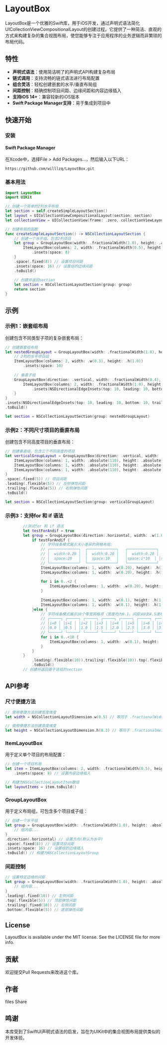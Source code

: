 # LayoutBox

LayoutBox是一个优雅的Swift库，用于iOS开发，通过声明式语法简化UICollectionViewCompositionalLayout的创建过程。它提供了一种简洁、直观的方式来构建复杂的集合视图布局，使您能够专注于应用程序的业务逻辑而非繁琐的布局代码。

## 特性

- **声明式语法**：使用简洁明了的声明式API构建复杂布局
- **链式调用**：支持流畅的链式语法进行布局配置
- **组合灵活**：轻松创建嵌套的水平/垂直布局组
- **间距控制**：精确控制项目间距、边缘间距和内容边缘插入
- **支持iOS 14+**：兼容较新的iOS版本
- **Swift Package Manager支持**：易于集成到项目中

## 快速开始

### 安装

#### Swift Package Manager

在Xcode中，选择File > Add Packages...，然后输入以下URL：

```
https://github.com/willlzq/LayoutBox.git
```

### 基本用法

```swift
import LayoutBox
import UIKit

// 创建一个简单的2列水平布局
let section = self.createSimpleLayoutSection()
let layout = UICollectionViewCompositionalLayout(section: section)
let collectionView = UICollectionView(frame: .zero, collectionViewLayout: layout)

// 创建布局的函数
func createSimpleLayoutSection() -> NSCollectionLayoutSection {
    // 创建一个水平组，包含2列项目
    let group = GroupLayoutBox(width: .fractionalWidth(1.0), height: .absolute(100)) {
        ItemLayoutBox(columns: 2, width: .fractionalWidth(0.5), height: .fractionalHeight(1.0))
            .insets(space: 8)
    }
    .space(.fixed(8)) // 设置项目间距
    .insets(space: 16) // 设置组的边缘间距
    .toBuild()
    
    // 创建并返回section
    let section = NSCollectionLayoutSection(group: group)
    return section
}
```

## 示例

### 示例1：嵌套组布局

创建包含不同类型子项的复杂嵌套布局：

```swift
// 创建嵌套组布局
let nestedGroupLayout = GroupLayoutBox(width: .fractionalWidth(1.0), height: .fractionalHeight(0.4)) {
    // 2列的水平项目组
    ItemLayoutBox(columns: 2, width: .w(0.3), height: .h(1.0))
        .insets(space: 10)
    
    // 垂直子组
    GroupLayoutBox(direction: .vertical, width: .fractionalWidth(0.4), height: .fractionalHeight(1.0)) {
        ItemLayoutBox(columns: 2, width: .fractionalWidth(1.0), height: .fractionalHeight(0.3))
            .insets(NSDirectionalEdgeInsets(top: 10, leading: 10, bottom: 10, trailing: 10))
    }
}
.insets(NSDirectionalEdgeInsets(top: 10, leading: 10, bottom: 10, trailing: 10))
.toBuild()

let section = NSCollectionLayoutSection(group: nestedGroupLayout)
```

### 示例2：不同尺寸项目的垂直布局

创建包含不同高度项目的垂直布局：

```swift
// 创建垂直组，包含三个不同高度的项目
let verticalGroupLayout = GroupLayoutBox(direction: .vertical, width: .absolute(110), height: .absolute(205)) {
    ItemLayoutBox(columns: 1, width: .absolute(110), height: .absolute(45))
    ItemLayoutBox(columns: 1, width: .absolute(110), height: .absolute(65))
    ItemLayoutBox(columns: 1, width: .absolute(110), height: .absolute(85))
}
.space(.fixed(5)) // 项目间距
.leading(.flexible(5)) // 左侧弹性间距
.trailing(.flexible(5)) // 右侧弹性间距
.toBuild()

let section = NSCollectionLayoutSection(group: verticalGroupLayout)
```
### 示例3：支持for 和 if 语法
```swift
        //测试for 和 if 语法
        let testForAndif = true
        let group = GroupLayoutBox(direction:.horizontal, width: .w(1.0), height: .absolute(120)) {
            if testForAndif {
                // 字符线条模式展示大小差异的网格布局:
                // ┌─────────────┐  ┌─────────────┐   ┌─────────────┐ ┌─────────────┐ ┌───────┐ ┌───────┐
                // │  width:0.20 │  │  width:0.20 │   │  width:0.20 │ │  width:0.20 │ │0.10  │ │0.10  │
                // │  space:20   │  │  space:10   │   │space:i*10  │ │space:i*10  │ │space:1│ │space:5│
                // └─────────────┘  └─────────────┘   └─────────────┘ └─────────────┘ └───────┘ └───────┘
                ItemLayoutBox(columns: 1, width: .w(0.20), height: .h(1.0)).insets(space: 20)
                ItemLayoutBox(columns: 1, width: .w(0.20), height: .h(1.0)).insets(space: 10)
                
                for i in 0..<2 {
                    ItemLayoutBox(columns: 1, width: .w(0.20), height: .h(1.0)).insets(space: CGFloat(i) * 10)
                }
                
                ItemLayoutBox(columns: 1, width: .w(0.1), height: .h(1.0)).insets(space: 1)
                ItemLayoutBox(columns: 1, width: .w(0.1), height: .h(1.0)).insets(space: 5)
            }else {
                // 字符线条模式展示10个等宽网格项（宽度均为0.1，间距从0到4.5递增）:
                // ┌─────┐ ┌─────┐ ┌─────┐ ┌─────┐ ┌─────┐ ┌─────┐ ┌─────┐ ┌─────┐ ┌─────┐ ┌─────┐
                // │i=0 │ │i=1 │ │i=2 │ │i=3 │ │i=4 │ │i=5 │ │i=6 │ │i=7 │ │i=8 │ │i=9 │
                // │0.0 │ │0.5 │ │1.0 │ │1.5 │ │2.0 │ │2.5 │ │3.0 │ │3.5 │ │4.0 │ │4.5 │
                // └─────┘ └─────┘ └─────┘ └─────┘ └─────┘ └─────┘ └─────┘ └─────┘ └─────┘ └─────┘
                for i in 0..<10 {
                    ItemLayoutBox(columns: 1, width: .w(0.1), height: .h(1.0)).insets(space: CGFloat(i) * 0.5)
                }
            }
        }
            .leading(.flexible(10)).trailing(.flexible(10)).top(.flexible(10)).bottom(.flexible(10))
            .toBuild()
        // 创建并返回基于该组的section
 ```

## API参考

### 尺寸便捷方法

```swift
// 使用便捷方法创建宽度维度
let width = NSCollectionLayoutDimension.w(0.5) // 等同于 .fractionalWidth(0.5)

// 使用便捷方法创建高度维度
let height = NSCollectionLayoutDimension.h(0.3) // 等同于 .fractionalHeight(0.3)
```

### ItemLayoutBox

用于定义单个项目的布局配置：

```swift
// 创建一个项目布局
let item = ItemLayoutBox(columns: 2, width: .fractionalWidth(0.5), height: .fractionalHeight(1.0))
    .insets(space: 8) // 设置内容边缘插入

// 构建为NSCollectionLayoutItem数组
let layoutItems = item.toBuild()
```

### GroupLayoutBox

用于定义布局组，可包含多个项目或子组：

```swift
// 创建一个水平组
let group = GroupLayoutBox(width: .fractionalWidth(1.0), height: .absolute(100)) {
    // 组内容...
}
.direction(.horizontal) // 设置方向(默认为水平)
.space(.fixed(8)) // 设置项目间距
.insets(space: 16) // 设置组的边缘插入
.toBuild() // 构建为NSCollectionLayoutGroup
```

### 间距控制

```swift
// 设置特定边缘的间距
let group = GroupLayoutBox(width: .fractionalWidth(1.0), height: .absolute(100)) {
    // 组内容...
}
.leading(.fixed(10)) // 左侧间距
.top(.flexible(5)) // 顶部弹性间距
.trailing(.fixed(10)) // 右侧间距
.bottom(.flexible(5)) // 底部弹性间距
```

## License

LayoutBox is available under the MIT license. See the LICENSE file for more info.

## 贡献

欢迎提交Pull Requests来改进这个库。

## 作者

files Share

## 鸣谢

本库受到了SwiftUI声明式语法的启发，旨在为UIKit中的集合视图布局提供类似的开发体验。
